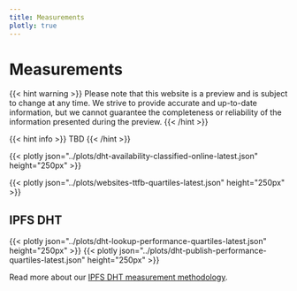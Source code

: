 ```yaml
---
title: Measurements
plotly: true
---
```


# Measurements

{{< hint warning >}}
Please note that this website is a preview and is subject to change at any time. 
We strive to provide accurate and up-to-date information, but we cannot guarantee 
the completeness or reliability of the information presented during the preview. 
{{< /hint >}}


{{< hint info >}}
TBD
{{< /hint >}}

{{< plotly json="../plots/dht-availability-classified-online-latest.json" height="250px" >}}


{{< plotly json="../plots/websites-ttfb-quartiles-latest.json" height="250px" >}}

## IPFS DHT

{{< plotly json="../plots/dht-lookup-performance-quartiles-latest.json" height="250px" >}}
{{< plotly json="../plots/dht-publish-performance-quartiles-latest.json" height="250px" >}}

Read more about our [IPFS DHT measurement methodology](./ipfsdht#methodology).
